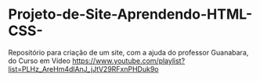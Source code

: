 # Projeto-de-Site-Aprendendo-HTML-CSS-
Repositório para criação de um site, com a ajuda do professor Guanabara, do Curso em Vídeo
https://www.youtube.com/playlist?list=PLHz_AreHm4dlAnJ_jJtV29RFxnPHDuk9o
